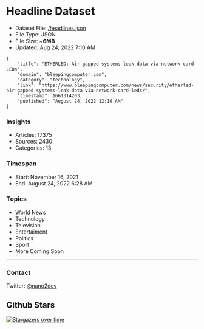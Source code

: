 # Headline Dataset

- Dataset File: [/headlines.json](https://raw.githubusercontent.com/fwd/news/master/headlines.json) 
- File Type: JSON
- File Size: ~**6MB**
- Updated: Aug 24, 2022 7:10 AM

```
{
    "title": "ETHERLED: Air-gapped systems leak data via network card LEDs",
    "domain": "bleepingcomputer.com",
    "category": "technology",
    "link": "https://www.bleepingcomputer.com/news/security/etherled-air-gapped-systems-leak-data-via-network-card-leds/",
    "timestamp": 1661314203,
    "published": "August 24, 2022 12:10 AM"
}
```

### Insights

- Articles: 17375
- Sources: 2430
- Categories: 13

### Timespan

- Start: November 16, 2021
- End: August 24, 2022 6:28 AM

### Topics

- World News
- Technology
- Television
- Entertaiment
- Politics
- Sport
- More Coming Soon

---

### Contact 

Twitter: [@nano2dev](https://twitter.com/nano2dev)

## Github Stars

[![Stargazers over time](https://starchart.cc/fwd/news.svg)](https://starchart.cc/fwd/news)
	
